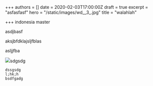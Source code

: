 +++
authors = []
date = 2020-02-03T17:00:00Z
draft = true
excerpt = "asfasfasf"
hero = "/static/images/wd__3_.jpg"
title = "walahlah"

+++
indonesia master

asdjbasf

aksjbfdklajsljfblas 

asljjfba 

![](/static/images/ws__5_.jpg)sdgsdg

    dssgsdg
    l;hk;h
    bsdfgadg